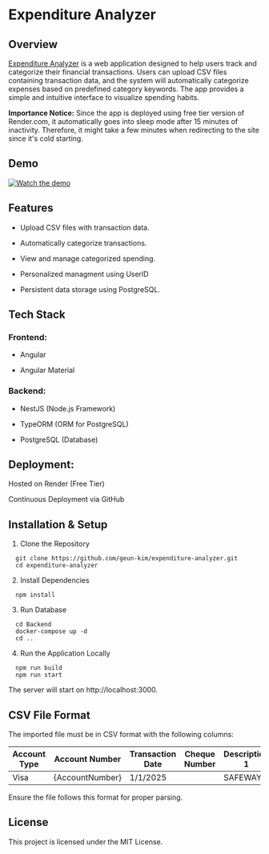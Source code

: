 # Expenditure Analyzer 

## Overview

[Expenditure Analyzer](https://expenditure-analyzer-6teq.onrender.com/dashboard) is a web application designed to help users track and categorize their financial transactions. Users can upload CSV files containing transaction data, and the system will automatically categorize expenses based on predefined category keywords. The app provides a simple and intuitive interface to visualize spending habits.

**Importance Notice:** Since the app is deployed using free tier version of Render.com, it automatically goes into sleep mode after 15 minutes of inactivity. Therefore, it might take a few minutes when redirecting to the site since it's cold starting.

## Demo

[![Watch the demo](https://img.youtube.com/vi/vAH4b8e2WQs/0.jpg)](https://www.youtube.com/watch?v=vAH4b8e2WQs)

## Features

- Upload CSV files with transaction data.

- Automatically categorize transactions.

- View and manage categorized spending.

- Personalized managment using UserID

- Persistent data storage using PostgreSQL.

## Tech Stack

### Frontend:

- Angular

- Angular Material

### Backend:

- NestJS (Node.js Framework)

- TypeORM (ORM for PostgreSQL)

- PostgreSQL (Database)

## Deployment:

Hosted on Render (Free Tier)

Continuous Deployment via GitHub

## Installation & Setup

1. Clone the Repository

```
  git clone https://github.com/geun-kim/expenditure-analyzer.git
  cd expenditure-analyzer
```

2. Install Dependencies

```
  npm install
```

3. Run Database

```
  cd Backend
  docker-compose up -d
  cd ..
```

4. Run the Application Locally

```
  npm run build 
  npm run start
```

The server will start on http://localhost:3000.

## CSV File Format

The imported file must be in CSV format with the following columns:

| Account Type | Account Number   | Transaction Date | Cheque Number | Description 1                      | Description 2 | CAD$  | USD$  |
|-------------|-----------------|----------------|--------------|--------------------------------|-------------|------|------|
| Visa        | {AccountNumber} | 1/1/2025       |              | SAFEWAY |             | -17.54 |      |


Ensure the file follows this format for proper parsing.

## License

This project is licensed under the MIT License.